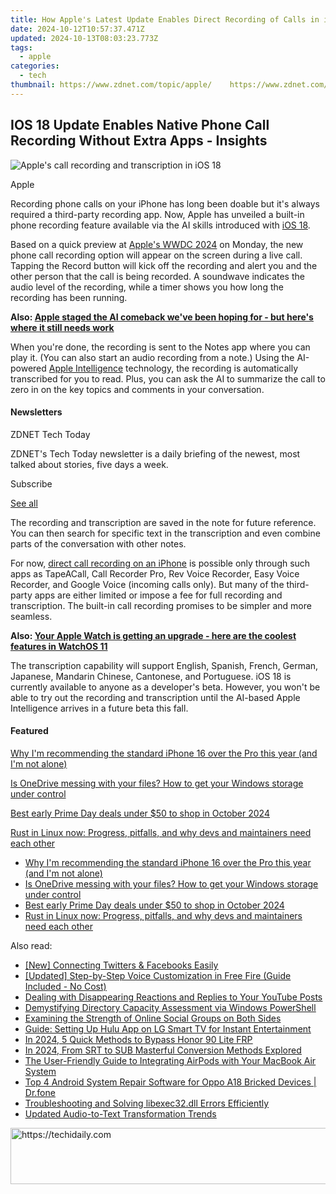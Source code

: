 ```yaml
---
title: How Apple's Latest Update Enables Direct Recording of Calls in iOS 18 - No Extra Software Needed
date: 2024-10-12T10:57:37.471Z
updated: 2024-10-13T08:03:23.773Z
tags:
  - apple
categories:
  - tech
thumbnail: https://www.zdnet.com/topic/apple/    https://www.zdnet.com/a/img/resize/b814d89ed374c81ad7bcad9167adfbef0b5fedad/2024/06/11/a041ef41-933a-422f-9670-8f4da65ae614/apple-ios-18-call-recording.jpg?width=170&height=96&fit=crop&auto=webp
---
```


## IOS 18 Update Enables Native Phone Call Recording Without Extra Apps - Insights

![Apple's call recording and transcription in iOS 18](https://www.zdnet.com/a/img/resize/7a8541cf9e99e7958c6c5758c4db773bd6fd6dc7/2024/06/11/a041ef41-933a-422f-9670-8f4da65ae614/apple-ios-18-call-recording.jpg?auto=webp&width=1280)

Apple

Recording phone calls on your iPhone has long been doable but it's always required a third-party recording app. Now, Apple has unveiled a built-in phone recording feature available via the AI skills introduced with [iOS 18](https://www.zdnet.com/article/ios-18-the-biggest-iphone-changes-apple-announced-at-wwdc-2024/).

Based on a quick preview at [Apple's WWDC 2024](https://www.zdnet.com/article/apple-wwdc-2024-recap-every-new-feature-in-ios-18-siri-ai-and-more/) on Monday, the new phone call recording option will appear on the screen during a live call. Tapping the Record button will kick off the recording and alert you and the other person that the call is being recorded. A soundwave indicates the audio level of the recording, while a timer shows you how long the recording has been running.

**Also: [Apple staged the AI comeback we've been hoping for - but here's where it still needs work](https://www.zdnet.com/article/apple-staged-the-ai-comeback-weve-been-hoping-for-but-heres-where-it-still-needs-work/)**

When you're done, the recording is sent to the Notes app where you can play it. (You can also start an audio recording from a note.) Using the AI-powered [Apple Intelligence](https://www.zdnet.com/article/apple-intelligence-faq-every-new-feature-what-models-support-it-and-privacy-concerns/) technology, the recording is automatically transcribed for you to read. Plus, you can ask the AI to summarize the call to zero in on the key topics and comments in your conversation.

#### Newsletters

ZDNET Tech Today

ZDNET's Tech Today newsletter is a daily briefing of the newest, most talked about stories, five days a week.

 Subscribe

[See all](https://www.zdnet.com/newsletters/)

The recording and transcription are saved in the note for future reference. You can then search for specific text in the transcription and even combine parts of the conversation with other notes.

For now, [direct call recording on an iPhone](https://www.zdnet.com/article/how-to-record-a-call-on-iphone/) is possible only through such apps as TapeACall, Call Recorder Pro, Rev Voice Recorder, Easy Voice Recorder, and Google Voice (incoming calls only). But many of the third-party apps are either limited or impose a fee for full recording and transcription. The built-in call recording promises to be simpler and more seamless.

**Also: [Your Apple Watch is getting an upgrade - here are the coolest features in WatchOS 11](https://www.zdnet.com/article/your-apple-watch-is-getting-an-upgrade-here-are-the-coolest-features-in-watchos-11/)**

The transcription capability will support English, Spanish, French, German, Japanese, Mandarin Chinese, Cantonese, and Portuguese. iOS 18 is currently available to anyone as a developer's beta. However, you won't be able to try out the recording and transcription until the AI-based Apple Intelligence arrives in a future beta this fall.

#### Featured

[Why I'm recommending the standard iPhone 16 over the Pro this year (and I'm not alone)](https://www.zdnet.com/article/why-im-recommending-the-standard-iphone-16-over-the-pro-this-year-and-im-not-alone/ "Why I'm recommending the standard iPhone 16 over the Pro this year (and I'm not alone)")

[Is OneDrive messing with your files? How to get your Windows storage under control](https://www.zdnet.com/article/is-onedrive-messing-with-your-files-how-to-get-your-windows-storage-under-control/ "Is OneDrive messing with your files? How to get your Windows storage under control")

[Best early Prime Day deals under $50 to shop in October 2024](https://www.zdnet.com/article/best-early-prime-day-deals-under-50/ "Best early Prime Day deals under $50 to shop in October 2024")

[Rust in Linux now: Progress, pitfalls, and why devs and maintainers need each other](https://www.zdnet.com/article/rust-in-linux-now-progress-pitfalls-and-why-devs-and-maintainers-need-each-other/ "Rust in Linux now: Progress, pitfalls, and why devs and maintainers need each other")

* [Why I'm recommending the standard iPhone 16 over the Pro this year (and I'm not alone)](https://www.zdnet.com/article/why-im-recommending-the-standard-iphone-16-over-the-pro-this-year-and-im-not-alone/ "Why I'm recommending the standard iPhone 16 over the Pro this year (and I'm not alone)")
* [Is OneDrive messing with your files? How to get your Windows storage under control](https://www.zdnet.com/article/is-onedrive-messing-with-your-files-how-to-get-your-windows-storage-under-control/ "Is OneDrive messing with your files? How to get your Windows storage under control")
* [Best early Prime Day deals under $50 to shop in October 2024](https://www.zdnet.com/article/best-early-prime-day-deals-under-50/ "Best early Prime Day deals under $50 to shop in October 2024")
* [Rust in Linux now: Progress, pitfalls, and why devs and maintainers need each other](https://www.zdnet.com/article/rust-in-linux-now-progress-pitfalls-and-why-devs-and-maintainers-need-each-other/ "Rust in Linux now: Progress, pitfalls, and why devs and maintainers need each other")

<ins class="adsbygoogle"
     style="display:block"
     data-ad-format="autorelaxed"
     data-ad-client="ca-pub-7571918770474297"
     data-ad-slot="1223367746"></ins>

<ins class="adsbygoogle"
     style="display:block"
     data-ad-client="ca-pub-7571918770474297"
     data-ad-slot="8358498916"
     data-ad-format="auto"
     data-full-width-responsive="true"></ins>

<span class="atpl-alsoreadstyle">Also read:</span>
<div><ul>
<li><a href="https://facebook-clips.techidaily.com/new-connecting-twitters-and-facebooks-easily/"><u>[New] Connecting Twitters & Facebooks Easily</u></a></li>
<li><a href="https://fox-hovers.techidaily.com/updated-step-by-step-voice-customization-in-free-fire-guide-included-no-cost/"><u>[Updated] Step-by-Step Voice Customization in Free Fire (Guide Included - No Cost)</u></a></li>
<li><a href="https://techno-recovery.techidaily.com/dealing-with-disappearing-reactions-and-replies-to-your-youtube-posts/"><u>Dealing with Disappearing Reactions and Replies to Your YouTube Posts</u></a></li>
<li><a href="https://win11-tips.techidaily.com/demystifying-directory-capacity-assessment-via-windows-powershell/"><u>Demystifying Directory Capacity Assessment via Windows PowerShell</u></a></li>
<li><a href="https://facebook.techidaily.com/examining-the-strength-of-online-social-groups-on-both-sides/"><u>Examining the Strength of Online Social Groups on Both Sides</u></a></li>
<li><a href="https://techno-recovery.techidaily.com/guide-setting-up-hulu-app-on-lg-smart-tv-for-instant-entertainment/"><u>Guide: Setting Up Hulu App on LG Smart TV for Instant Entertainment</u></a></li>
<li><a href="https://bypass-frp.techidaily.com/in-2024-5-quick-methods-to-bypass-honor-90-lite-frp-by-drfone-android/"><u>In 2024, 5 Quick Methods to Bypass Honor 90 Lite FRP</u></a></li>
<li><a href="https://some-knowledge.techidaily.com/in-2024-from-srt-to-sub-masterful-conversion-methods-explored/"><u>In 2024, From SRT to SUB Masterful Conversion Methods Explored</u></a></li>
<li><a href="https://techno-recovery.techidaily.com/the-user-friendly-guide-to-integrating-airpods-with-your-macbook-air-system/"><u>The User-Friendly Guide to Integrating AirPods with Your MacBook Air System</u></a></li>
<li><a href="https://howto.techidaily.com/top-4-android-system-repair-software-for-oppo-a18-bricked-devices-drfone-by-drfone-fix-android-problems-fix-android-problems/"><u>Top 4 Android System Repair Software for Oppo A18 Bricked Devices | Dr.fone</u></a></li>
<li><a href="https://techno-recovery.techidaily.com/troubleshooting-and-solving-libexec32dll-errors-efficiently/"><u>Troubleshooting and Solving libexec32.dll Errors Efficiently</u></a></li>
<li><a href="https://voice-adjusting.techidaily.com/updated-audio-to-text-transformation-trends/"><u>Updated Audio-to-Text Transformation Trends</u></a></li>
</ul></div>

<!-- affiliate ads begin -->
<a href="https://appsumo.8odi.net/c/5597632/2105869/7443" target="_top" id="2105869">
  <img src="//a.impactradius-go.com/display-ad/7443-2105869" border="0" alt="https://techidaily.com" width="728" height="90"/>
</a>
<img height="0" width="0" src="https://appsumo.8odi.net/i/5597632/2105869/7443" style="position:absolute;visibility:hidden;" border="0" />
<!-- affiliate ads end -->

